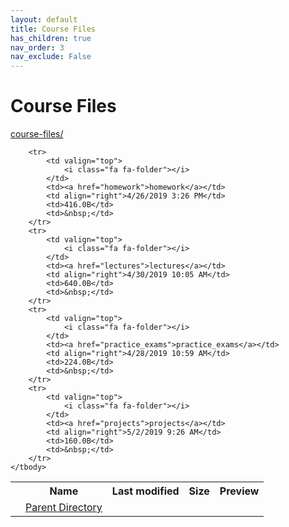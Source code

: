 ```yaml
---
layout: default
title: Course Files
has_children: true
nav_order: 3
nav_exclude: False
---
```


# Course Files

[course-files/](.)

<table class="tbl-files">
    <tbody>
        <tr>
            <th valign="top"></th>
            <th>Name</th>
            <th>Last modified</th>
            <th>Size</th>
            <th>Preview</th>
        </tr>
        <tr>
            <td valign="top">
                <i class="fa fa-folder-open"></i>
            </td>
            <td><a href="../">Parent Directory</a></td>
            <td>&nbsp;</td>
            <td>&nbsp;</td>
            <td>&nbsp;</td>
        </tr>

        <tr>
            <td valign="top">
                <i class="fa fa-folder"></i>
            </td>
            <td><a href="homework">homework</a></td>
            <td align="right">4/26/2019 3:26 PM</td>
            <td>416.0B</td>
            <td>&nbsp;</td>
        </tr>
        <tr>
            <td valign="top">
                <i class="fa fa-folder"></i>
            </td>
            <td><a href="lectures">lectures</a></td>
            <td align="right">4/30/2019 10:05 AM</td>
            <td>640.0B</td>
            <td>&nbsp;</td>
        </tr>
        <tr>
            <td valign="top">
                <i class="fa fa-folder"></i>
            </td>
            <td><a href="practice_exams">practice_exams</a></td>
            <td align="right">4/28/2019 10:59 AM</td>
            <td>224.0B</td>
            <td>&nbsp;</td>
        </tr>
        <tr>
            <td valign="top">
                <i class="fa fa-folder"></i>
            </td>
            <td><a href="projects">projects</a></td>
            <td align="right">5/2/2019 9:26 AM</td>
            <td>160.0B</td>
            <td>&nbsp;</td>
        </tr>
    </tbody>
</table>

